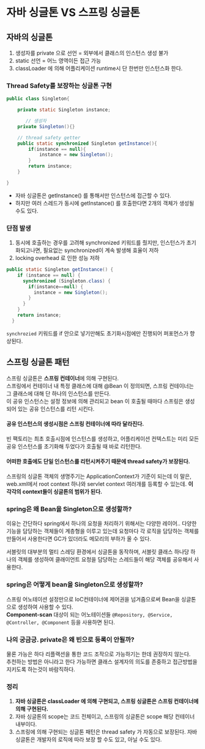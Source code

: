 # 자바 싱글톤 VS 스프링 싱글톤

## 자바의 싱글톤
1. 생성자를 private 으로 선언 = 외부에서 클래스의 인스턴스 생성 불가
2. static 선언 = 어느 영역이든 접근 가능
3. classLoader 에 의해 어플리케이션 runtime시 단 한번만 인스턴스화 한다.

### Thread Safety를 보장하는 싱글톤 구현
```java
public class Singleton{

    private static Singleton instance;

       // 생성자
    private Singleton(){}

    // thread safety getter
    public static synchronized Singleton getInstance(){
        if(instance == null){
            instance = new Singleton();
        }
        return instance;
    }

}
```

* 자바 싱글톤은 getInstance() 를 통해서만 인스턴스에 접근할 수 있다.
* 하지만 여러 스레드가 동시에 getInstance() 를 호출한다면 2개의 객체가 생성될 수도 있다.

### 단점 발생
1. 동시에 호출하는 경우를 고려해 synchronized 키워드를 줬지만, 인스턴스가 초기화되고나면, 필요없는 synchronized이 계속 발생해 효율이 저하
2. locking overhead 로 인한 성능 저하

```java
public static Singleton getInstance() { 
    if (instance == null) { 
      synchronized (Singleton.class) { 
        if(instance==null) { 
          instance = new Singleton(); 
        } 
      } 
    } 
    return instance; 
  } 
```

`synchrozied` 키워드를 if 안으로 넣기만해도 초기화시점에만 진행되어 퍼포먼스가 향상된다. 

## 스프링 싱글톤 패턴
스프링 싱글톤은 **스프링 컨테이너**에 의해 구현된다.  
스프링에서 컨테이너 내 특정 클래스에 대해 @Bean 이 정의되면, 스프링 컨테이너는 그 클래스에 대해 단 하나의 인스턴스를 만든다.  
이 공유 인스턴스는 설정 정보에 의해 관리되고 bean 이 호출될 때마다 스프링은 생성되어 있는 공유 인스턴스를 리턴 시킨다.  

#### 공유 인스턴스의 생성시점은 스프링 컨테이너에 따라 달라진다.
빈 팩토리는 최초 호출시점에 인스턴스를 생성하고, 어플리케이션 컨텍스트는 미리 모든 공유 인스턴스를 초기화해 두었다가 호출될 때 바로 리턴한다.  

#### 어떠한 호출에도 단일 인스턴스를 리턴시켜주기 때문에 thread safety가 보장된다.
스프링의 싱글톤 객체의 생명주기는 ApplicationContext가 기준이 되는데 이 말은, web.xml에서 root context 하나와 servlet context 여러개를 등록할 수 있는데. **이 각각의 context들이 싱글톤의 범위가 된다.**

### spring은 왜 Bean을 Singleton으로 생성할까?
이유는 간단하다 spring에서 하나의 요청을 처리하기 위해서는 다양한 레이어.. 다양한 기능을 담당하는 객체들이 계층형을 이루고 있는데 요청마다 각 로직을 담당하는 객체를 만들어서 사용한다면 GC가 있더라도 메모리의 부하가 올 수 있다.

서블릿의 대부분의 멀티 스레딩 환경에서 싱글톤을 동작하며, 서블릿 클래스 하나당 하나의 객체를 생성하여 클래이언트 요청을 담당하는 스레드들이 해당 객체를 공유해서 사용한다.

### spring은 어떻게 bean을 Singleton으로 생성할까?
스프링 어노테이션 설정만으로 IoC컨테이너에 제어권을 넘겨줌으로써 Bean을 싱글톤으로 생성하여 사용할 수 있다.  
**Component-scan** 대상이 되는 어노테이션들 `@Repository, @Service, @Controller, @Component` 등을 사용하면 된다.

### 나의 궁금긍. private은 왜 빈으로 등록이 안될까?
물론 가능은 하다 리플랙션을 통한 코드 조작으로 가능하기는 한데 권장하지 않는다.  
추천하는 방법은 아니라고 한다 가능하면 클래스 설계자의 의도를 존중하고 접근방법을 지키도록 하는것이 바람직하다.

### 정리
1. **자바 싱글톤은 classLoader 에 의해 구현되고, 스프링 싱글톤은 스프링 컨테이너에 의해 구현된다.**
2. 자바 싱글톤의 scope는 코드 전체이고, 스프링의 싱글톤은 scope 해당 컨테이너 내부이다.
3. 스프링에 의해 구현되는 싱글톤 패턴은 thread safety 가 자동으로 보장된다. 자바 싱글톤은 개발자의 로직에 따라 보장 할 수도 있고, 아닐 수도 있다.